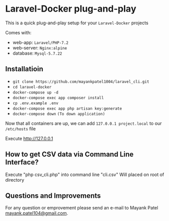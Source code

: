 # Laravel-Docker plug-and-play
This is a quick plug-and-play setup for your `Laravel-Docker` projects

Comes with:
- web-app: `Laravel/PHP-7.2`
- web-server: `Nginx:alpine`
- database: `Mysql-5.7.22`

## Installatioin
- `git clone https://github.com/mayankpatel1004/laravel_cli.git`
- `cd laravel-docker`
- `docker-compose up -d`
- `docker-compose exec app composer install`
- `cp .env.example .env`
- `docker-compose exec app php artisan key:generate`
- `docker-compose down` `(To down application)`

Now that all containers are up, we can add `127.0.0.1 project.local` to our `/etc/hosts` file

Execute http://127.0.0.1

## How to get CSV data via Command Line Interface?
Execute "php csv_cli.php" into command line
"cli.csv" Will placed on root of directory

## Questions and Improvements
For any question or emprovement please send an e-mail to Mayank Patel [mayank.patel104@gmail.com](mailto:mayank.patel104@gmail.com).